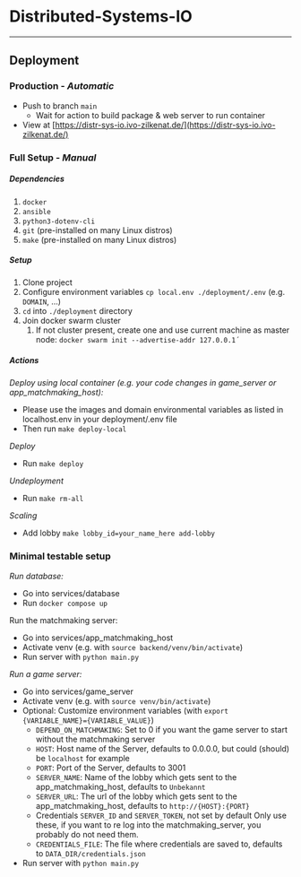 # Distributed-Systems-IO

---

## Deployment

### Production - *Automatic*
- Push to branch `main`
  - Wait for action to build package & web server to run container
- View at [https://distr-sys-io.ivo-zilkenat.de/](https://distr-sys-io.ivo-zilkenat.de/)

### Full Setup - *Manual*

##### Dependencies
1. `docker`
2. `ansible`
3. `python3-dotenv-cli`
4. `git` (pre-installed on many Linux distros)
5. `make` (pre-installed on many Linux distros)

##### Setup

1. Clone project 
2. Configure environment variables `cp local.env ./deployment/.env` (e.g. `DOMAIN`, ...)
3. `cd` into `./deployment` directory
4. Join docker swarm cluster
   1. If not cluster present, create one and use current machine as master node: `docker swarm init --advertise-addr 127.0.0.1´
`

##### Actions

*Deploy using local container (e.g. your code changes in game_server or app_matchmaking_host):*
* Please use the images and domain environmental variables as listed in localhost.env in your deployment/.env file
* Then run `make deploy-local`

*Deploy*
* Run `make deploy`

*Undeployment*
* Run `make rm-all`

*Scaling*
* Add lobby `make lobby_id=your_name_here add-lobby`

### Minimal testable setup

*Run database:*
+ Go into services/database
+ Run `docker compose up`

Run the matchmaking server:
+ Go into services/app_matchmaking_host
+ Activate venv (e.g. with `source backend/venv/bin/activate`)
+ Run server with `python main.py`

*Run _a_ game server:*
+ Go into services/game_server
+ Activate venv (e.g. with `source venv/bin/activate`)
+ Optional: Customize environment variables (with `export {VARIABLE_NAME}={VARIABLE_VALUE}`)
  + `DEPEND_ON_MATCHMAKING`: Set to 0 if you want the game server to start without the matchmaking server 
  + `HOST`: Host name of the Server, defaults to 0.0.0.0, but could (should) be `localhost` for example
  + `PORT`: Port of the Server, defaults to 3001
  + `SERVER_NAME`: Name of the lobby which gets sent to the app_matchmaking_host, defaults to `Unbekannt`
  + `SERVER_URL`: The url of the lobby which gets sent to the app_matchmaking_host, defaults to `http://{HOST}:{PORT}`
  + Credentials `SERVER_ID` and `SERVER_TOKEN`, not set by default
    Only use these, if you want to re log into the matchmaking_server, you probably do not need them.
  + `CREDENTIALS_FILE`: The file where credentials are saved to, defaults to `DATA_DIR/credentials.json`
+ Run server with `python main.py`
